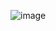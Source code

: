 ![image](https://github.com/Kushnu14/BusinessCardApp/assets/152047235/1dbed06e-cbac-4fcf-b0f6-8c2a24739e22)

